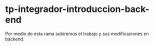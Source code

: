 # tp-integrador-introduccion-back-end

Por medio de esta rama subiremos el trabajo y sus modificaciones en backend.

